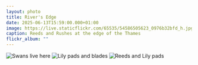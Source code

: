 ```yaml
---
layout: photo
title: River's Edge
date: 2025-06-13T15:59:00.000+01:00
image: https://live.staticflickr.com/65535/54586505623_0976b32bfd_h.jpg
caption: Reeds and Rushes at the edge of the Thames
flickr_album: ""
---
```

![Swans live here](https://live.staticflickr.com/65535/54586478829_c8f32076e3_h.jpg)
![Lily pads and blades](https://live.staticflickr.com/65535/54585416467_d3adcbd536_h.jpg)
![Reeds and Lily pads](https://live.staticflickr.com/65535/54586478729_92ecf5a98f_h.jpg)
